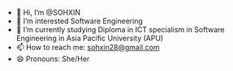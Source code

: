 - 👋 Hi, I’m @SOHXIN
- 👀 I’m interested Software Engineering
- 🌱 I’m currently studying Diploma in ICT specialism in Software Engineering in Asia Pacific University (APU)
- 📫 How to reach me: sohxin28@gmail.com
- 😄 Pronouns: She/Her
